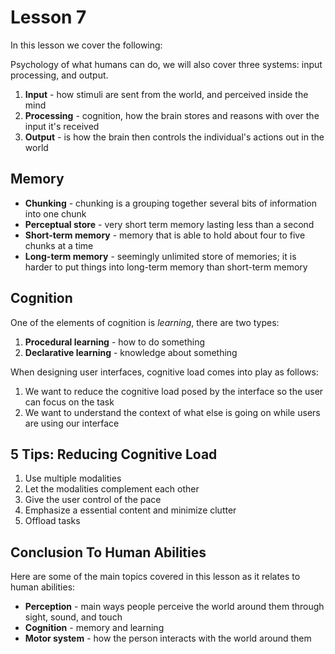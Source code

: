 # Lesson 7

In this lesson we cover the following:

Psychology of what humans can do, we will also cover three systems: input processing, and output.

1. **Input** - how stimuli are sent from the world, and perceived inside the mind
2. **Processing** - cognition, how the brain stores and reasons with over the input it's received
3. **Output** - is how the brain then controls the individual's actions out in the world

## Memory

- **Chunking** - chunking is a grouping together several bits of information into one chunk
- **Perceptual store** - very short term memory lasting less than a second
- **Short-term memory** - memory that is able to hold about four to five chunks at a time
- **Long-term memory** - seemingly unlimited store of memories; it is harder to put things into long-term memory than short-term memory

## Cognition

One of the elements of cognition is _learning_, there are two types:

1. **Procedural learning** - how to do something
2. **Declarative learning** - knowledge about something

When designing user interfaces, cognitive load comes into play as follows:

1. We want to reduce the cognitive load posed by the interface so the user can focus on the task
2. We want to understand the context of what else is going on while users are using our interface

## 5 Tips: Reducing Cognitive Load

1. Use multiple modalities
2. Let the modalities complement each other
3. Give the user control of the pace
4. Emphasize a essential content and minimize clutter
5. Offload tasks

## Conclusion To Human Abilities

Here are some of the main topics covered in this lesson as it relates to human abilities:

- **Perception** - main ways people perceive the world around them through sight, sound, and touch
- **Cognition** - memory and learning
- **Motor system** - how the person interacts with the world around them
